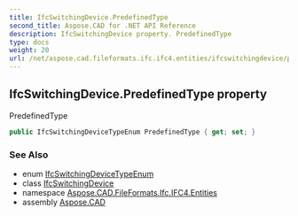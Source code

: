 ```yaml
---
title: IfcSwitchingDevice.PredefinedType
second_title: Aspose.CAD for .NET API Reference
description: IfcSwitchingDevice property. PredefinedType
type: docs
weight: 20
url: /net/aspose.cad.fileformats.ifc.ifc4.entities/ifcswitchingdevice/predefinedtype/
---
```

## IfcSwitchingDevice.PredefinedType property

PredefinedType

```csharp
public IfcSwitchingDeviceTypeEnum PredefinedType { get; set; }
```

### See Also

* enum [IfcSwitchingDeviceTypeEnum](../../../aspose.cad.fileformats.ifc.ifc4.types/ifcswitchingdevicetypeenum/)
* class [IfcSwitchingDevice](../)
* namespace [Aspose.CAD.FileFormats.Ifc.IFC4.Entities](../../ifcswitchingdevice/)
* assembly [Aspose.CAD](../../../)


